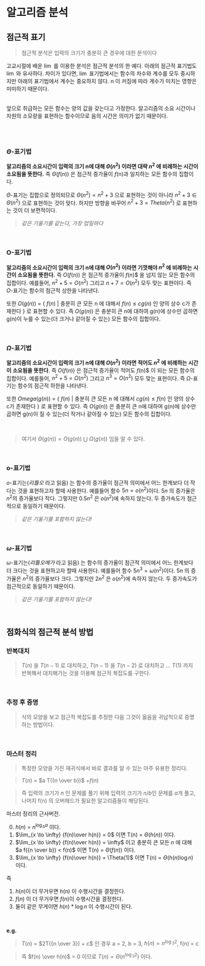 # 알고리즘 분석

## 점근적 표기 
 > 점근적 분석은 입력의 크기가 충분히 큰 경우에 대한 분석이다 

  고교시절에 배운 $\lim$ 를 이용한 분석은 점근적 분석의 한 예다. 아래의 점근적 표기법도 $\lim$ 와 유사하다. 차이가 있다면, $\lim$ 표기법에서는 함수의 차수와 계수를 모두 중시하지만 아래의 표기법에서 계수는 중요하지 않다. n 이 커짐에 따라 계수가 미치는 영향은 미미하기 때문이다.
  
  \
  앞으로 취급하는 모든 함수는 양의 값을 갖는다고 가정한다. 알고리즘의 소요 시간이나 자원의 소모량을 표현하는 함수이므로 음의 시간은 의미가 없기 때문이다.

<br />
<br />
  
  
### $\Theta$-표기법
 **알고리즘의 소요시간이 입력의 크기 n에 대해 $\Theta(n^2)$ 이라면 대략 $n^2$ 에 비례하는 시간이 소요됨을 뜻한다.** 즉 $\Theta(f(n))$ 은 점근적 증가율이 $f$(n)과 일치하는 모든 함수의 집합이다.

 $\Theta$-표기는 집합으로 정의되므로 $\Theta(n^2) = n^2+3$ 으로 표현하는 것이 아니라 $n^2+3 \in \Theta(n^2)$ 으로 표현하는 것이 맞다. 하지만 방향을 바꾸어 $n^2+3 = Theta(n^2)$ 로 표현하는 것이 더 보편적이다.

  >*같은 기울기를 같는다, 가장 업밀하다*

<br />

### O-표기법
 **알고리즘의 소요시간이 입력의 크기 n에 대해 $O(n^2)$ 이라면 기껏해야 $n^2$ 에 비례하는 시간이 소요됨을 뜻한다.** 즉 $O(f(n))$ 은 점근적 증가율이 $f$(n)$ 을 넘지 않는 모든 함수의 집합이다. 예를들어, $n^2+5 = O(n^2)$ 그리고  $n+7 = O(n^2)$ 모두 맞는 표현이다. 즉 $O$-표기는 함수의 점근적 상한을 나타낸다.

 또한 $O(g(n))$ = { $f(n)$ | 충분히 큰 모든 n 에 대해서 $f(n) \leq cg(n)$ 인 양의 상수 c가 존재한다 }
   로 표현할 수 있다. 즉 $O(g(n))$ 은 충분히 큰 n에 대하여 g(n)에 상수만 곱하면 g(n)이 누를 수 있는(더 크거나 같아질 수 있는) 모든 함수의 집합이다.

<br />

### $\Omega$-표기법
 **알고리즘의 소요시간이 입력의 크기 n에 대해 $O(n^2)$ 이라면 적어도 $n^2$ 에 비례하는 시간이 소요됨을 뜻한다**. 즉 $O(f(n))$ 은 점근적 증가율이 적어도 $f$(n)$ 이 되는 모든 함수의 집합이다. 예를들어, $n^2+5 = \Omega(n^2)$ 그리고  $n^3 = O(n^2)$ 모두 맞는 표현이다. 즉 $\Omega$-표기는 함수의 점근적 하한을 나타낸다.


 또한 $Omega(g(n))$ = { $f(n)$ | 충분히 큰 모든 n 에 대해서 $cg(n) \leq f(n)$ 인 양의 상수 c가 존재한다 }
   로 표현할 수 있다. 즉 $O(g(n))$ 은 충분히 큰 n에 대하여 g(n)에 상수만 곱하면 g(n)이 질 수 있는(더 작거나 같아질 수 있는) 모든 함수의 집합이다.

<br />

 >여기서 $\Theta(g(n)) = O(g(n))$ $\bigcup$  $\Omega(g(n))$ 임을 알 수 있다.

<br />

### o-표기법
 $o$-표기는(*리틀오* 라고 읽음) 는 함수의 증가율이 점근적 의미에서 어느 한계보다 더 작다는 것을 표현하고자 할때 사용한다. 예를들어 함수 $5n=o(n^2)$이다. $5n$ 의 증가율은 $n^2$의 증가율보다 작다. 그렇지만 $0.5n^2$ 은 $o(n^2)$에 속하지 않는다. 두 증가속도가 점근적으로 동일하기 때문이다.
  
  >*같은 기울기를 포함하지 않는다!*

<br />

### $\omega$-표기법
 $\omega$-표기는(*리틀오메가* 라고 읽음) 는 함수의 증가율이 점근적 의미에서 어느 한계보다 더 크다는 것을 표현하고자 할때 사용한다. 예를들어 함수 $5n^3=\omega(n^2)$이다. $5n$ 의 증가율은 $n^2$의 증가율보다 크다. 그렇지만 $2n^2$ 은 $o(n^2)$에 속하지 않는다. 두 증가속도가 점근적으로 동일하기 때문이다.
  
  >*같은 기울기를 포함하지 않는다!*


<br />


## 점화식의 점근적 분석 방법

### 반복대치
 > $T(n)$ 을 $T(n-1)$ 로 대치하고, $T(n-1)$ 을 $T(n-2)$ 로 대치하고 ... $T(1)$ 까지 반복해서 대치해가는 것을 이용해 점근적 복잡도를 구한다.

<br />

### 추정 후 증명
 > 식의 모양을 보고 점근적 복잡도를 추정한 다음 그것이 옳음을 귀납적으로 증명하는 방법이다.

<br />

### 마스터 정리
 > 특정한 모양을 가진 재귀식에서 바로 결과를 알 수 있는 아주 유용한 정리다.
  
 > $T(n)$ = $a T({n \over b})$ +$f(n)$

 > 즉 입력의 크기가 $n$ 인 문제를 풀기 위해 입력의 크기가 $n/b$인 문제를 $a$개 풀고, 나머지 f(n) 의 오버헤드가 필요한 알고리즘들이 해당된다. 


마스터 정리의 근사버전.

0. $h(n)$ = $n^{\log{_b}{a}}$ 이다.
1. $\lim_{x \to \infty} {f(n)\over h(n)} = 0$ 이면 T(n) = $\Theta(h(n))$ 이다.
2. $\lim_{x \to \infty} {f(n)\over h(n)} = \infty$ 이고 충분히 큰 모든 $n$ 에 대해 $a f({n \over b}) < f(n)$ 이면 T(n) = $\Theta(f(n))$ 이다.
3. $\lim_{x \to \infty} {f(n)\over h(n)} = \Theta(1)$ 이면 T(n) = $\Theta(h(n)\log n)$ 이다.

즉 
1. $h(n)$이 더 무거우면 $h(n)$ 이 수행시간을 결정한다.
2. $f(n)$ 이 더 무거우면 $f(n)$이 수행시간을 결정한다.
3. 둘이 같은 무게이면 $h(n)*\log n$ 이 수행시간이 된다.

<br />

**e.g.**

>  $T(n)$ = $2T({n \over 3}) + c$ 인 경우
 a = 2, b = 3, $h(n) = n^{\log{_3}{2}}$, f(n) = c
  
> 즉 $f(n) \over h(n)$ = $0$ 이므로 $T(n) = \Theta(n^{\log{_3}{2}})$ 이다. 
